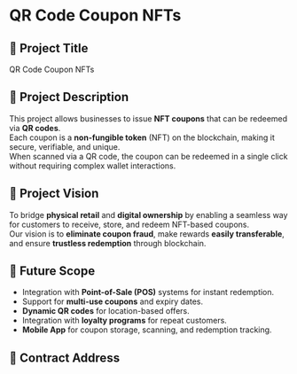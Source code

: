 # QR Code Coupon NFTs

## 📌 Project Title
QR Code Coupon NFTs

## 📖 Project Description
This project allows businesses to issue **NFT coupons** that can be redeemed via **QR codes**.  
Each coupon is a **non-fungible token** (NFT) on the blockchain, making it secure, verifiable, and unique.  
When scanned via a QR code, the coupon can be redeemed in a single click without requiring complex wallet interactions.

## 🎯 Project Vision
To bridge **physical retail** and **digital ownership** by enabling a seamless way for customers to receive, store, and redeem NFT-based coupons.  
Our vision is to **eliminate coupon fraud**, make rewards **easily transferable**, and ensure **trustless redemption** through blockchain.

## 🚀 Future Scope
- Integration with **Point-of-Sale (POS)** systems for instant redemption.
- Support for **multi-use coupons** and expiry dates.
- **Dynamic QR codes** for location-based offers.
- Integration with **loyalty programs** for repeat customers.
- **Mobile App** for coupon storage, scanning, and redemption tracking.

## 📜 Contract Address

